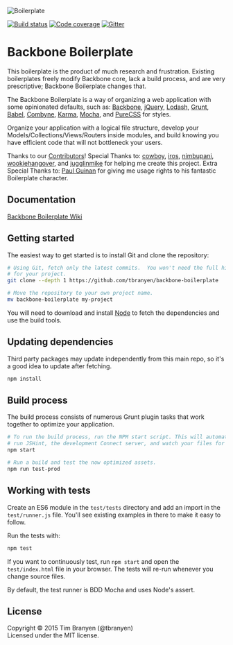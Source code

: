 ![Boilerplate](https://github.com/tbranyen/backbone-boilerplate/raw/assets/header.png)

[![Build status][travis-image]][travis-url] 
[![Code coverage][coveralls-image]][coveralls-url] 
[![Gitter][gitter-image]][gitter-url]

Backbone Boilerplate
====================

This boilerplate is the product of much research and frustration.  Existing
boilerplates freely modify Backbone core, lack a build process, and are very
prescriptive; Backbone Boilerplate changes that.

The Backbone Boilerplate is a way of organizing a web application with some
opinionated defaults, such as: [Backbone](http://backbonejs.org),
[jQuery](http://jquery.com), [Lodash](http://lodash.com),
[Grunt](http://gruntjs.com), [Babel](https://babeljs.io/),
[Combyne](https://github.com/tbranyen/combyne),
[Karma](http://karma-runner.github.io/0.12/index.html),
[Mocha](https://mochajs.org), and [PureCSS](http://purecss.io/) for styles.

Organize your application with a logical file structure, develop your
Models/Collections/Views/Routers inside modules, and build knowing you have
efficient code that will not bottleneck your users.

Thanks to our
[Contributors](https://github.com/tbranyen/backbone-boilerplate/contributors)!
Special Thanks to: [cowboy](http://github.com/cowboy),
[iros](http://github.com/iros), [nimbupani](http://github.com/nimbupani),
[wookiehangover](http://github.com/wookiehangover), and
[jugglinmike](http://github.com/jugglinmike) for helping me create this
project.  Extra Special Thanks to: [Paul
Guinan](http://bigredhair.com/work/paul.html) for giving me usage rights to his
fantastic Boilerplate character.

## Documentation ##

[Backbone Boilerplate Wiki](https://github.com/tbranyen/backbone-boilerplate/wiki)

## Getting started ##

The easiest way to get started is to install Git and clone the repository:

``` bash
# Using Git, fetch only the latest commits.  You won't need the full history
# for your project.
git clone --depth 1 https://github.com/tbranyen/backbone-boilerplate

# Move the repository to your own project name.
mv backbone-boilerplate my-project
```

You will need to download and install [Node](http://nodejs.org/) to fetch the
dependencies and use the build tools.

## Updating dependencies ##

Third party packages may update independently from this main repo, so it's a
good idea to update after fetching.

``` bash
npm install
```

## Build process ##

The build process consists of numerous Grunt plugin tasks that work together
to optimize your application.

``` bash
# To run the build process, run the NPM start script. This will automatically
# run JSHint, the development Connect server, and watch your files for changes.
npm start

# Run a build and test the now optimized assets.
npm run test-prod
```

## Working with tests ##

Create an ES6 module in the `test/tests` directory and add an
import in the `test/runner.js` file. You'll see existing examples in there to
make it easy to follow.

Run the tests with:

``` bash
npm test
```

If you want to continuously test, run `npm start` and open the
`test/index.html` file in your browser. The tests will re-run whenever you
change source files.

By default, the test runner is BDD Mocha and uses Node's assert.

## License ##
Copyright © 2015 Tim Branyen (@tbranyen)  
Licensed under the MIT license.

[travis-url]: http://travis-ci.org/tbranyen/backbone-boilerplate
[travis-image]: https://img.shields.io/travis/tbranyen/backbone-boilerplate.svg
[coveralls-url]: https://coveralls.io/r/backbone-boilerplate/backbone-boilerplate
[coveralls-image]: https://img.shields.io/coveralls/backbone-boilerplate/backbone-boilerplate.svg
[gitter-url]: https://gitter.im/backbone-boilerplate/backbone-boilerplate
[gitter-image]: https://img.shields.io/badge/GITTER-join%20chat-green.svg
